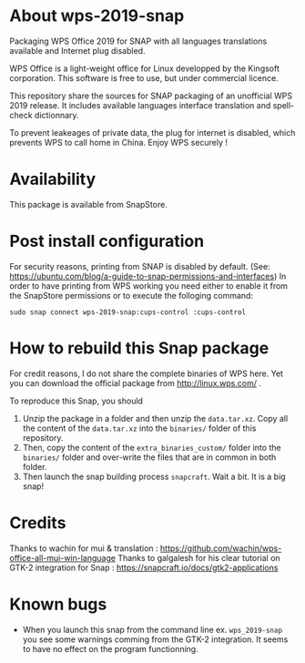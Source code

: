 # About wps-2019-snap
Packaging WPS Office 2019 for SNAP with all languages translations available and Internet plug disabled.

WPS Office is a light-weight office for Linux developped by the Kingsoft corporation. This software is free to use, but under commercial licence.
  
This repository share the sources for SNAP packaging of an unofficial WPS 2019 release. It includes available languages interface translation and spell-check dictionnary. 
  
To prevent leakeages of private data, the plug for internet is disabled, which prevents WPS to call home in China. Enjoy WPS securely !


# Availability
This package is available from SnapStore.

  
# Post install configuration
For security reasons, printing from SNAP is disabled by default. (See: https://ubuntu.com/blog/a-guide-to-snap-permissions-and-interfaces)
In order to have printing from WPS working you need either to enable it from the SnapStore permissions or to execute the folloging command:
```
sudo snap connect wps-2019-snap:cups-control :cups-control
```


# How to rebuild this Snap package
For credit reasons, I do not share the complete binaries of WPS here. Yet you can download the official package from http://linux.wps.com/ .

To reproduce this Snap, you should
  1. Unzip the package in a folder and then unzip the ```data.tar.xz```. Copy all the content of the ```data.tar.xz``` into the ```binaries/``` folder of this repository.
  2. Then, copy the content of the ```extra_binaries_custom/``` folder into the ```binaries/``` folder and over-write the files that are in common in both folder.
  3. Then launch the snap building process ```snapcraft```. Wait a bit. It is a big snap!


# Credits
Thanks to wachin for mui & translation : https://github.com/wachin/wps-office-all-mui-win-language
Thanks to galgalesh for his clear tutorial on GTK-2 integration for Snap : https://snapcraft.io/docs/gtk2-applications 


# Known bugs
* When you launch this snap from the command line ex. ```wps_2019-snap``` you see some warnings comming from the GTK-2 integration. It seems to have no effect on the program functionning. 
